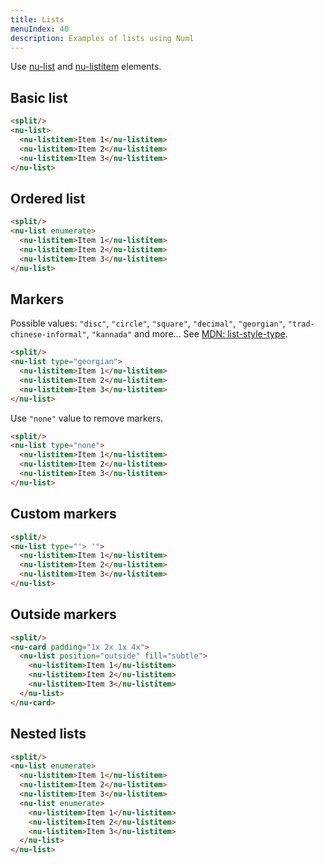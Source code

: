 ```yaml
---
title: Lists
menuIndex: 40
description: Examples of lists using Numl
---
```


Use [nu-list](../../reference/elements/nu-list.md) and [nu-listitem](../../reference/elements/nu-listitem.md) elements.

## Basic list

```html
<split/>
<nu-list>
  <nu-listitem>Item 1</nu-listitem>
  <nu-listitem>Item 2</nu-listitem>
  <nu-listitem>Item 3</nu-listitem>
</nu-list>
```

## Ordered list

```html
<split/>
<nu-list enumerate>
  <nu-listitem>Item 1</nu-listitem>
  <nu-listitem>Item 2</nu-listitem>
  <nu-listitem>Item 3</nu-listitem>
</nu-list>
```

## Markers

Possible values: `"disc"`, `"circle"`, `"square"`, `"decimal"`, `"georgian"`, `"trad-chinese-informal"`, `"kannada"` and more... See [MDN: list-style-type](!https://developer.mozilla.org/en-US/docs/Web/CSS/list-style-type).

```html
<split/>
<nu-list type="georgian">
  <nu-listitem>Item 1</nu-listitem>
  <nu-listitem>Item 2</nu-listitem>
  <nu-listitem>Item 3</nu-listitem>
</nu-list>
```

Use `"none"` value to remove markers.

```html
<split/>
<nu-list type="none">
  <nu-listitem>Item 1</nu-listitem>
  <nu-listitem>Item 2</nu-listitem>
  <nu-listitem>Item 3</nu-listitem>
</nu-list>
```

## Custom markers

```html
<split/>
<nu-list type="'> '">
  <nu-listitem>Item 1</nu-listitem>
  <nu-listitem>Item 2</nu-listitem>
  <nu-listitem>Item 3</nu-listitem>
</nu-list>
```

## Outside markers

```html
<split/>
<nu-card padding="1x 2x 1x 4x">
  <nu-list position="outside" fill="subtle">
    <nu-listitem>Item 1</nu-listitem>
    <nu-listitem>Item 2</nu-listitem>
    <nu-listitem>Item 3</nu-listitem>
  </nu-list>
</nu-card>
```

## Nested lists

```html
<split/>
<nu-list enumerate>
  <nu-listitem>Item 1</nu-listitem>
  <nu-listitem>Item 2</nu-listitem>
  <nu-listitem>Item 3</nu-listitem>
  <nu-list enumerate>
    <nu-listitem>Item 1</nu-listitem>
    <nu-listitem>Item 2</nu-listitem>
    <nu-listitem>Item 3</nu-listitem>
  </nu-list>
</nu-list>
```
